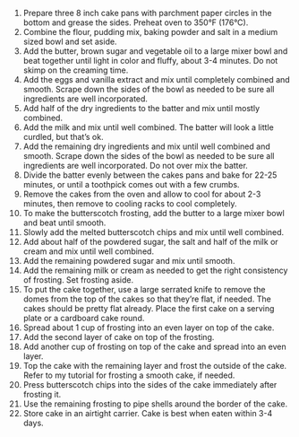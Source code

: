 1. Prepare three 8 inch cake pans with parchment paper circles in the bottom and grease the sides. Preheat oven to 350°F (176°C).
2. Combine the flour, pudding mix, baking powder and salt in a medium sized bowl and set aside.
3. Add the butter, brown sugar and vegetable oil to a large mixer bowl and beat together until light in color and fluffy, about 3-4 minutes. Do not skimp on the creaming time.
4. Add the eggs and vanilla extract and mix until completely combined and smooth. Scrape down the sides of the bowl as needed to be sure all ingredients are well incorporated.
5. Add half of the dry ingredients to the batter and mix until mostly combined.
6. Add the milk and mix until well combined. The batter will look a little curdled, but that’s ok.
7. Add the remaining dry ingredients and mix until well combined and smooth. Scrape down the sides of the bowl as needed to be sure all ingredients are well incorporated. Do not over mix the batter.
8. Divide the batter evenly between the cakes pans and bake for 22-25 minutes, or until a toothpick comes out with a few crumbs.
9. Remove the cakes from the oven and allow to cool for about 2-3 minutes, then remove to cooling racks to cool completely.
10. To make the butterscotch frosting, add the butter to a large mixer bowl and beat until smooth.
11. Slowly add the melted butterscotch chips and mix until well combined.
12. Add about half of the powdered sugar, the salt and half of the milk or cream and mix until well combined.
13. Add the remaining powdered sugar and mix until smooth.
14. Add the remaining milk or cream as needed to get the right consistency of frosting. Set frosting aside.
15. To put the cake together, use a large serrated knife to remove the domes from the top of the cakes so that they’re flat, if needed. The cakes should be pretty flat already. Place the first cake on a serving plate or a cardboard cake round.
16. Spread about 1 cup of frosting into an even layer on top of the cake.
17. Add the second layer of cake on top of the frosting.
18. Add another cup of frosting on top of the cake and spread into an even layer.
19. Top the cake with the remaining layer and frost the outside of the cake. Refer to my tutorial for frosting a smooth cake, if needed.
20. Press butterscotch chips into the sides of the cake immediately after frosting it.
21. Use the remaining frosting to pipe shells around the border of the cake.
22. Store cake in an airtight carrier. Cake is best when eaten within 3-4 days.


